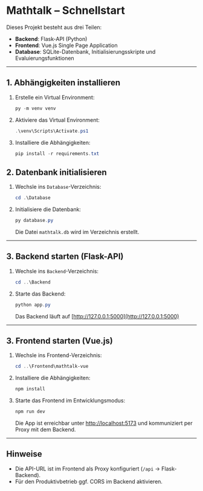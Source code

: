 # Mathtalk – Schnellstart

Dieses Projekt besteht aus drei Teilen:
- **Backend**: Flask-API (Python)
- **Frontend**: Vue.js Single Page Application
- **Database**: SQLite-Datenbank, Initialisierungsskripte und Evaluierungsfunktionen

---
## 1. Abhängigkeiten installieren
1. Erstelle ein Virtual Environment:
   ```powershell
   py -m venv venv
   ```
2. Aktiviere das Virtual Environment:
   ```powershell
   .\venv\Scripts\Activate.ps1
   ```
3. Installiere die Abhängigkeiten:
   ```powershell
   pip install -r requirements.txt
   ```


## 2. Datenbank initialisieren

1. Wechsle ins `Database`-Verzeichnis:
   ```powershell
   cd .\Database
   ```
4. Initialisiere die Datenbank:
   ```powershell
   py database.py
   ```
   Die Datei `mathtalk.db` wird im Verzeichnis erstellt.

---

## 3. Backend starten (Flask-API)

1. Wechsle ins `Backend`-Verzeichnis:
   ```powershell
   cd ..\Backend
   ```
2. Starte das Backend:
   ```powershell
   python app.py
   ```
   Das Backend läuft auf [http://127.0.0.1:5000](http://127.0.0.1:5000)

---

## 3. Frontend starten (Vue.js)

1. Wechsle ins Frontend-Verzeichnis:
   ```powershell
   cd ..\Frontend\mathtalk-vue
   ```
2. Installiere die Abhängigkeiten:
   ```powershell
   npm install
   ```
3. Starte das Frontend im Entwicklungsmodus:
   ```powershell
   npm run dev
   ```
   Die App ist erreichbar unter [http://localhost:5173](http://localhost:5173) und kommuniziert per Proxy mit dem Backend.

---

## Hinweise
- Die API-URL ist im Frontend als Proxy konfiguriert (`/api` → Flask-Backend).
- Für den Produktivbetrieb ggf. CORS im Backend aktivieren.
